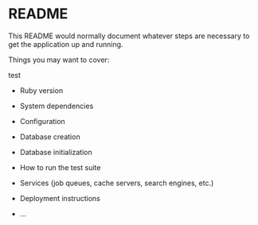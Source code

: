 # README

This README would normally document whatever steps are necessary to get the
application up and running.

Things you may want to cover:

test

* Ruby version

* System dependencies

* Configuration

* Database creation

* Database initialization

* How to run the test suite

* Services (job queues, cache servers, search engines, etc.)

* Deployment instructions

* ...
